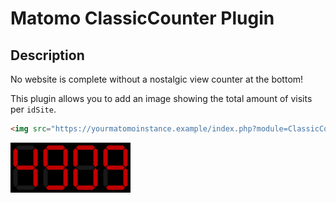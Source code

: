 # Matomo ClassicCounter Plugin

## Description

No website is complete without a nostalgic view counter at the bottom!

This plugin allows you to add an image showing the total amount of visits per `idSite`.

```html
<img src="https://yourmatomoinstance.example/index.php?module=ClassicCounter&action=svg&idSite=1&period=day">
```

<img src="./screenshots/4909.png" height="80">